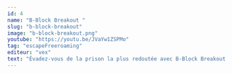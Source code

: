 ```yaml
---
id: 4
name: "B-Block Breakout "
slug: "b-block-breakout"
image: "b-block-breakout.png"
youtube: "https://youtu.be/JVaYw1ZSPMo"
tag: "escapeFreeroaming"
editeur: "vex"
text: "Évadez-vous de la prison la plus redoutée avec B-Block Breakout! Incarnez une bande de vauriens enfermés dans le tristement célèbre Bloc B. Votre mission : déjouer les énigmes et obstacles de la prison pour retrouver la liberté. Ce jeu d'évasion en réalité virtuelle vous plonge dans une aventure immersive en vue à la première personne, où jusqu'à quatre joueurs peuvent collaborer pour s'échapper. Explorez des cellules lugubres, des couloirs sinueux et des salles de garde, tout en mettant à l'épreuve votre esprit d'équipe et votre ingéniosité. Avec une durée d'environ 60 minutes, B-Block Breakout est l'expérience idéale pour les amateurs de défis captivants et de sensations fortes."
---
```


